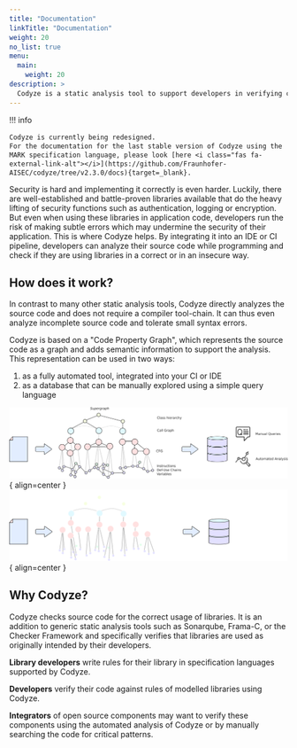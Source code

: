 ```yaml
---
title: "Documentation"
linkTitle: "Documentation"
weight: 20
no_list: true
menu:
  main:
    weight: 20
description: >
  Codyze is a static analysis tool to support developers in verifying compliance to security requirements.
---
```


!!! info

    Codyze is currently being redesigned.
    For the documentation for the last stable version of Codyze using the MARK specification language, please look [here <i class="fas fa-external-link-alt"></i>](https://github.com/Fraunhofer-AISEC/codyze/tree/v2.3.0/docs){target=_blank}.

Security is hard and implementing it correctly is even harder. Luckily, there are well-established and battle-proven libraries available that do the heavy lifting of security functions such as authentication, logging or encryption. But even when using these libraries in application code, developers run the risk of making subtle errors which may undermine the security of their application. This is where Codyze helps. By integrating it into an IDE or CI pipeline, developers can analyze their source code while programming and check if they are using libraries in a correct or in an insecure way.

## How does it work?

In contrast to many other static analysis tools, Codyze directly analyzes the source code and does not require a compiler tool-chain. It can thus even analyze incomplete source code and tolerate small syntax errors.

Codyze is based on a "Code Property Graph", which represents the source code as a graph and adds semantic information to support the analysis. This representation can be used in two ways:

1. as a fully automated tool, integrated into your CI or IDE
2. as a database that can be manually explored using a simple query language  

![Overview of Codyze](../assets/img/overall-view-white-background.png#only-light){ align=center }
![Overview of Codyze](../assets/img/overall-view-black-background.png#only-dark){ align=center }


## Why Codyze?

Codyze checks source code for the correct usage of libraries. It is an addition to generic static analysis tools such as Sonarqube, Frama-C, or the Checker Framework and specifically verifies that libraries are used as originally intended by their developers. 

**Library developers** write rules for their library in specification languages supported by Codyze.

**Developers** verify their code against rules of modelled libraries using Codyze.

**Integrators** of open source components may want to verify these components using the automated analysis of Codyze or by manually searching the code for critical patterns.



